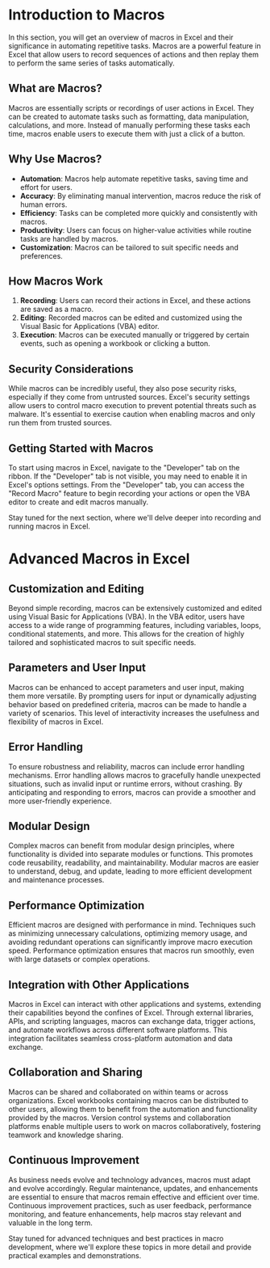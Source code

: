 # Introduction to Macros

In this section, you will get an overview of macros in Excel and their significance in automating repetitive tasks. Macros are a powerful feature in Excel that allow users to record sequences of actions and then replay them to perform the same series of tasks automatically.

## What are Macros?

Macros are essentially scripts or recordings of user actions in Excel. They can be created to automate tasks such as formatting, data manipulation, calculations, and more. Instead of manually performing these tasks each time, macros enable users to execute them with just a click of a button.

## Why Use Macros?

- **Automation**: Macros help automate repetitive tasks, saving time and effort for users.
- **Accuracy**: By eliminating manual intervention, macros reduce the risk of human errors.
- **Efficiency**: Tasks can be completed more quickly and consistently with macros.
- **Productivity**: Users can focus on higher-value activities while routine tasks are handled by macros.
- **Customization**: Macros can be tailored to suit specific needs and preferences.

## How Macros Work

1. **Recording**: Users can record their actions in Excel, and these actions are saved as a macro.
2. **Editing**: Recorded macros can be edited and customized using the Visual Basic for Applications (VBA) editor.
3. **Execution**: Macros can be executed manually or triggered by certain events, such as opening a workbook or clicking a button.

## Security Considerations

While macros can be incredibly useful, they also pose security risks, especially if they come from untrusted sources. Excel's security settings allow users to control macro execution to prevent potential threats such as malware. It's essential to exercise caution when enabling macros and only run them from trusted sources.

## Getting Started with Macros

To start using macros in Excel, navigate to the "Developer" tab on the ribbon. If the "Developer" tab is not visible, you may need to enable it in Excel's options settings. From the "Developer" tab, you can access the "Record Macro" feature to begin recording your actions or open the VBA editor to create and edit macros manually.

Stay tuned for the next section, where we'll delve deeper into recording and running macros in Excel.

# Advanced Macros in Excel

## Customization and Editing

Beyond simple recording, macros can be extensively customized and edited using Visual Basic for Applications (VBA). In the VBA editor, users have access to a wide range of programming features, including variables, loops, conditional statements, and more. This allows for the creation of highly tailored and sophisticated macros to suit specific needs.

## Parameters and User Input

Macros can be enhanced to accept parameters and user input, making them more versatile. By prompting users for input or dynamically adjusting behavior based on predefined criteria, macros can be made to handle a variety of scenarios. This level of interactivity increases the usefulness and flexibility of macros in Excel.

## Error Handling

To ensure robustness and reliability, macros can include error handling mechanisms. Error handling allows macros to gracefully handle unexpected situations, such as invalid input or runtime errors, without crashing. By anticipating and responding to errors, macros can provide a smoother and more user-friendly experience.

## Modular Design

Complex macros can benefit from modular design principles, where functionality is divided into separate modules or functions. This promotes code reusability, readability, and maintainability. Modular macros are easier to understand, debug, and update, leading to more efficient development and maintenance processes.

## Performance Optimization

Efficient macros are designed with performance in mind. Techniques such as minimizing unnecessary calculations, optimizing memory usage, and avoiding redundant operations can significantly improve macro execution speed. Performance optimization ensures that macros run smoothly, even with large datasets or complex operations.

## Integration with Other Applications

Macros in Excel can interact with other applications and systems, extending their capabilities beyond the confines of Excel. Through external libraries, APIs, and scripting languages, macros can exchange data, trigger actions, and automate workflows across different software platforms. This integration facilitates seamless cross-platform automation and data exchange.

## Collaboration and Sharing

Macros can be shared and collaborated on within teams or across organizations. Excel workbooks containing macros can be distributed to other users, allowing them to benefit from the automation and functionality provided by the macros. Version control systems and collaboration platforms enable multiple users to work on macros collaboratively, fostering teamwork and knowledge sharing.

## Continuous Improvement

As business needs evolve and technology advances, macros must adapt and evolve accordingly. Regular maintenance, updates, and enhancements are essential to ensure that macros remain effective and efficient over time. Continuous improvement practices, such as user feedback, performance monitoring, and feature enhancements, help macros stay relevant and valuable in the long term.

Stay tuned for advanced techniques and best practices in macro development, where we'll explore these topics in more detail and provide practical examples and demonstrations.
